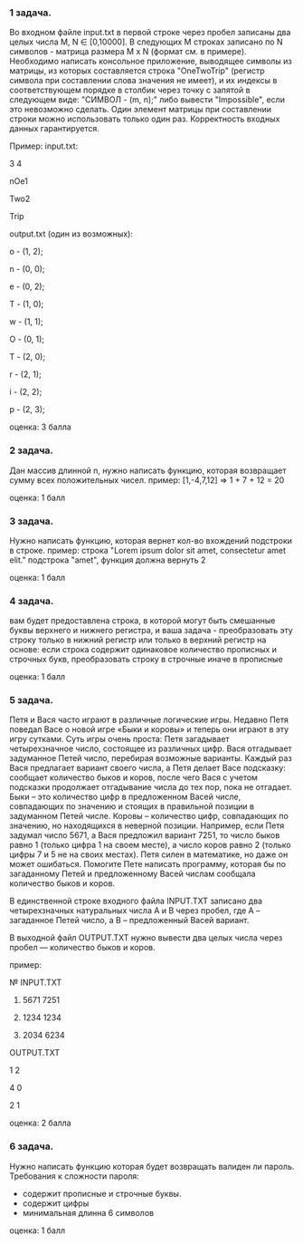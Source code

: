 ### 1 задача.

Во входном файле input.txt в первой строке через пробел записаны два целых числа M, N ∈ [0,10000]. В следующих M строках записано по N символов - матрица размера M x N (формат см. в примере). Необходимо написать консольное приложение, выводящее символы из матрицы, из которых составляется строка "OneTwoTrip" (регистр символа при составлении слова значения не имеет), и их индексы в соответствующем порядке в столбик через точку с запятой в следующем виде: "СИМВОЛ - (m, n);" либо вывести "Impossible", если это невозможно сделать. Один элемент матрицы при составлении строки можно использовать только один раз. Корректность входных данных гарантируется.

Пример:
input.txt:

3 4

nOe1

Two2

Trip

output.txt (один из возможных):

o - (1, 2);

n - (0, 0);

e - (0, 2);

T - (1, 0);

w - (1, 1);

O - (0, 1);

T - (2, 0);

r - (2, 1);

i - (2, 2);

p - (2, 3);

оценка: 3 балла

### 2 задача.

Дан массив длинной n, нужно написать функцию, которая возвращает сумму всех положительных чисел.
пример: [1,-4,7,12] => 1 + 7 + 12 = 20

оценка: 1 балл

### 3 задача.

Нужно написать функцию, которая вернет кол-во вхождений подстроки в строке.
пример: строка "Lorem ipsum dolor sit amet, consectetur amet elit." подстрока "amet", функция должна вернуть 2

оценка: 1 балл

### 4 задача.

вам будет предоставлена строка, в которой могут быть смешанные буквы верхнего и нижнего регистра, и ваша задача - преобразовать эту строку только в нижний регистр или только в верхний регистр на основе:
если строка содержит одинаковое количество прописных и строчных букв, преобразовать строку в строчные иначе в прописные

оценка: 1 балл

### 5 задача.

Петя и Вася часто играют в различные логические игры. Недавно Петя поведал Васе о новой игре «Быки и коровы» и теперь они играют в эту игру сутками. Суть игры очень проста: Петя загадывает четырехзначное число, состоящее из различных цифр. Вася отгадывает задуманное Петей число, перебирая возможные варианты. Каждый раз Вася предлагает вариант своего числа, а Петя делает Васе подсказку: сообщает количество быков и коров, после чего Вася с учетом подсказки продолжает отгадывание числа до тех пор, пока не отгадает. Быки – это количество цифр в предложенном Васей числе, совпадающих по значению и стоящих в правильной позиции в задуманном Петей числе. Коровы – количество цифр, совпадающих по значению, но находящихся в неверной позиции. Например, если Петя задумал число 5671, а Вася предложил вариант 7251, то число быков равно 1 (только цифра 1 на своем месте), а число коров равно 2 (только цифры 7 и 5 не на своих местах). Петя силен в математике, но даже он может ошибаться. Помогите Пете написать программу, которая бы по загаданному Петей и предложенному Васей числам сообщала количество быков и коров.

В единственной строке входного файла INPUT.TXT записано два четырехзначных натуральных числа A и B через пробел, где А – загаданное Петей число, а В – предложенный Васей вариант.

В выходной файл OUTPUT.TXT нужно вывести два целых числа через пробел — количество быков и коров.

пример:

№	INPUT.TXT	

1)	5671 7251

2)	1234 1234

3)	2034 6234	

OUTPUT.TXT

1 2

4 0

2 1

оценка: 2 балла

### 6 задача.

Нужно написать функцию которая будет возвращать валиден ли пароль. Требования к сложности пароля:
* содержит прописные и строчные буквы.
* содержит цифры
* минимальная длинна 6 символов

оценка: 1 балл
